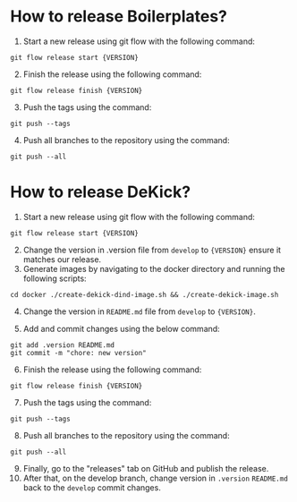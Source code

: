 # How to release Boilerplates?

1. Start a new release using git flow with the following command: 
```shell
git flow release start {VERSION}
```
2. Finish the release using the following command: 
```shell
git flow release finish {VERSION}
```
3. Push the tags using the command: 
```shell
git push --tags
```
4. Push all branches to the repository using the command:
```shell
git push --all
```

# How to release DeKick?

1. Start a new release using git flow with the following command:
```shell
git flow release start {VERSION}
```
2. Change the version in .version file from `develop` to `{VERSION}` ensure it matches our release. 
3. Generate images by navigating to the docker directory and running the following scripts: 
```shell
cd docker ./create-dekick-dind-image.sh && ./create-dekick-image.sh
```
4. Change the version in `README.md` file from `develop` to `{VERSION}`.

5. Add and commit changes using the below command:
```shell
git add .version README.md
git commit -m "chore: new version"
```
6. Finish the release using the following command: 
```shell
git flow release finish {VERSION}
```
7. Push the tags using the command: 
```shell
git push --tags
```
8. Push all branches to the repository using the command:
```shell
git push --all
```
9. Finally, go to the "releases" tab on GitHub and publish the release.
10. After that, on the develop branch, change version in `.version` `README.md` back to the `develop` commit changes.
